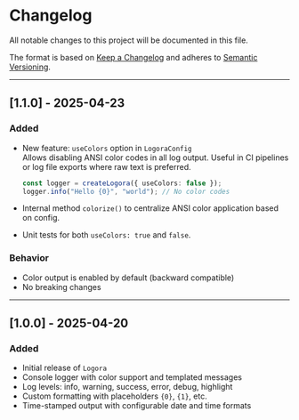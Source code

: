 # Changelog

All notable changes to this project will be documented in this file.

The format is based on [Keep a Changelog](https://keepachangelog.com/en/1.0.0/)
and adheres to [Semantic Versioning](https://semver.org/).

---

## [1.1.0] - 2025-04-23

### Added

- New feature: `useColors` option in `LogoraConfig`  
  Allows disabling ANSI color codes in all log output. Useful in CI pipelines or log file exports where raw text is preferred.

  ```ts
  const logger = createLogora({ useColors: false });
  logger.info("Hello {0}", "world"); // No color codes
  ```

- Internal method `colorize()` to centralize ANSI color application based on config.
- Unit tests for both `useColors: true` and `false`.

### Behavior

- Color output is enabled by default (backward compatible)
- No breaking changes

---

## [1.0.0] - 2025-04-20

### Added

- Initial release of `Logora`
- Console logger with color support and templated messages
- Log levels: info, warning, success, error, debug, highlight
- Custom formatting with placeholders `{0}`, `{1}`, etc.
- Time-stamped output with configurable date and time formats
